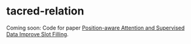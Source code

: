 # tacred-relation
Coming soon: Code for paper [Position-aware Attention and Supervised Data Improve Slot Filling](https://nlp.stanford.edu/pubs/zhang2017tacred.pdf).
